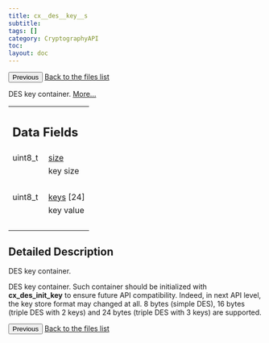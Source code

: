 ```yaml
---
title: cx__des__key__s
subtitle:
tags: []
category: CryptographyAPI
toc:
layout: doc
---
```


<button class="uk-button uk-button-default uk-button-small uk-margin-medium-top" onclick="history.back()">Previous</button>
<a class="uk-button uk-button-default uk-button-small uk-margin-medium-top crypto-button" href="../../crypto-api/files">Back to the files list</a>


<p>DES key container.  
 <a href="../cx__des__key__s#details">More...</a></p>
<table class="memberdecls">
<tr class="heading"><td colspan="2"><h2 class="groupheader"><a name="pub-attribs"></a>
Data Fields</h2></td></tr>
<tr class="memitem:ae5dc6ffcd9b7605c7787791e40cc6bb0"><td class="memItemLeft" align="right" valign="top"><a id="ae5dc6ffcd9b7605c7787791e40cc6bb0"></a>
uint8_t&#160;</td><td class="memItemRight" valign="bottom"><a class="el" href="../cx__des__key__s#ae5dc6ffcd9b7605c7787791e40cc6bb0">size</a></td></tr>
<tr class="memdesc:ae5dc6ffcd9b7605c7787791e40cc6bb0"><td class="mdescLeft">&#160;</td><td class="mdescRight">key size <br /></td></tr>
<tr class="separator:ae5dc6ffcd9b7605c7787791e40cc6bb0"><td class="memSeparator" colspan="2">&#160;</td></tr>
<tr class="memitem:aca1861f1d9ce3b496af8f1da1bacf1c8"><td class="memItemLeft" align="right" valign="top"><a id="aca1861f1d9ce3b496af8f1da1bacf1c8"></a>
uint8_t&#160;</td><td class="memItemRight" valign="bottom"><a class="el" href="../cx__des__key__s#aca1861f1d9ce3b496af8f1da1bacf1c8">keys</a> [24]</td></tr>
<tr class="memdesc:aca1861f1d9ce3b496af8f1da1bacf1c8"><td class="mdescLeft">&#160;</td><td class="mdescRight">key value <br /></td></tr>
<tr class="separator:aca1861f1d9ce3b496af8f1da1bacf1c8"><td class="memSeparator" colspan="2">&#160;</td></tr>
</table>
<a name="details" id="details"></a>

## Detailed Description

<div class="textblock"><p>DES key container. </p>
<p>DES key container. Such container should be initialized with <b>cx_des_init_key</b> to ensure future API compatibility. Indeed, in next API level, the key store format may changed at all. 8 bytes (simple DES), 16 bytes (triple DES with 2 keys) and 24 bytes (triple DES with 3 keys) are supported. </p>
<button class="uk-button uk-button-default uk-button-small uk-margin-medium-top" onclick="history.back()">Previous</button>
<a class="uk-button uk-button-default uk-button-small uk-margin-medium-top crypto-button" href="../../crypto-api/files">Back to the files list</a>
